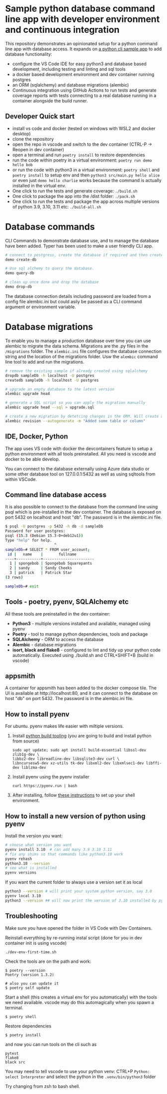 # Sample python database command line app with developer environment and continuous integration

This repository demonstrates an opinionated setup for a python command line app with database access. It expands on [a python cli sample app](https://github.com/alastairtree/python-cli-devenv-and-ci-sample) to add database functionality:

- configure the VS Code IDE for easy python3 and database based development, including testing and linting and sql tools
- a docker based development environment and dev container running postgres
- an ORM (sqlalchemy) and database migrations (alembic)
- Continuous integration using GitHub Actions to run tests and generate coverage reports with tests connecting to a real database running in a container alongside the build runner.

## Developer Quick start

- install vs code and docker (tested on windows with WSL2 and docker desktop)
- clone the repository
- open the repo in vscode and switch to the dev container (CTRL-P -> Reopen in dev container)
- open a terminal and run `poetry install` to restore dependencies
- run the code within poetry in a virtual environment: `poetry run demo hello bob`
- or run the code with python3 in a virtual environment: `poetry shell` and `poetry install` to setup env and then `python3 src/main.py hello alice` or even just `demo hello charlie` works because the command is actually installed in the virtual env.
- One click to run the tests and generate coverage: `./build.sh`
- One click to package the app into the /dist folder: `./pack.sh`
- One click to run the tests and package the app across multiple versions of python 3.9, 3.10, 3.11 etc: `./build-all.sh`

# Database commands

CLI Commands to demonstrate database use, and to manage the database have been added. Typer has been used to make a user friendly CLI app.

```bash
# connect to postgress, create the database if required and then create 2 tables based on the ORM.  Thhis comand shows how to use the ORM to create the database schema and populate some rows of data
demo create-db

# Use sql alchemy to query the database.
demo query-db

# clean up once done and drop the database
demo drop-db
```

The database connection details including password are loaded from a config file alembic.ini but could asily be passed as a CLI command argument or environment variable.

# Database migrations

To enable you to manage a production database over time you can use alembic to migrate the data schema. Migrations are the .py files in the `/migrations` folder. The `alembic.ini` file configures the database connection string and the location of the migrations folder. Usw the `alembic` command line tool to add and run the migrations.

```bash
# remove the existing sample if already created using sqlalchemy
dropdb sampleDb -h localhost -U postgres
createdb sampleDb -h localhost -U postgres

# upgrade an empty database to the latest version
alembic upgrade head

# generate a SQL script so you can apply the migration manually
alembic upgrade head --sql > upgrade.sql

# create a new migration by detetcing changes in the ORM. Will create a new file in the migrations folder
alembic revision --autogenerate -m "Added some table or column"
```

## IDE, Docker, Python

The app uses VS code with docker the devcontainers feature to setup a python environment with all tools preinstalled. All you need is vscode and docker to be able develop.

You can connect to the database externally using Azure data studio or some other database tool on 127.0.0.1:5432 as well as using sqltools from within VSCode.


## Command line database access

It is also possible to connect to the database from the command line using psql which is pre-installed in the dev container. The database is exposed on port 5432 on localhost and host "db". The password is in the alembic.ini file.

```bash
$ psql -U postgres -p 5432 -h db -d sampleDb
Password for user postgres:
psql (15.3 (Debian 15.3-0+deb12u1))
Type "help" for help.
                      ^
sampleDb=# SELECT * FROM user_account;
 id |   name    |       fullname
----+-----------+-----------------------
  1 | spongebob | Spongebob Squarepants
  2 | sandy     | Sandy Cheeks
  3 | patrick   | Patrick Star
(3 rows)

sampleDb=# exit
```

## Tools - poetry, pyenv, SQLAlchemy etc

All these tools are preinstalled in the dev container:

- **Python3** - multiple versions installed and available, managed using pyenv
- **Poetry** - tool to manage python dependencies, tools and package
- **SQLAlchemy** - ORM to access the database
- **Alembic** - database migrations
- **isort, black and flake8** - configured to lint and tidy up your python code automatically. Executed using ./build.sh and CTRL+SHIFT+B (build in vscode)


## appsmith

A container for appsmith has been added to the docker compose tile. The UI is available at http://localhost:80, and it can connect to the database on host "db" on port 5432. The password is in the alembic.ini file.

## How to install pyenv

For ubuntu. pyenv makes life easier with miltiple versions.

1. Install [python build tooling](https://github.com/pyenv/pyenv/wiki#suggested-build-environment) (you are going to build and install python from source)
    ```
    sudo apt update; sudo apt install build-essential libssl-dev zlib1g-dev \
    libbz2-dev libreadline-dev libsqlite3-dev curl \
    libncursesw5-dev xz-utils tk-dev libxml2-dev libxmlsec1-dev libffi-dev liblzma-dev
    ```
1. Install pyenv using the pyenv installer
    ```
    curl https://pyenv.run | bash
    ```
1. After installing, follow [these instructions](https://github.com/pyenv/pyenv#set-up-your-shell-environment-for-pyenv) to set up your shell environment.

## How to install a new version of python using pyenv

Install the version you want:
```bash
# choose what version you want
pyenv install 3.10  # can add many 3.9 3.10 3.11
# fix any shims so that commands like python3.10 work
pyenv rehash
python3.10 --version
# see what is installed
pyenv versions
```

If you want the current folder to always use a version set it as local

```bash
python3 --version # will print your system python version, say 3.8
pyenv local 3.10
python3 --version ## will now print the version of 3.10 installed by pyenv
```

## Troubleshooting

Make sure you have opened the folder in VS Code with Dev Containers.

Reinstall everything by re-running instal script (done for you in dev container init is using vscode)

```
./dev-env-first-time.sh
```

Check the tools are on the path and work:

```
$ poetry --version
Poetry (version 1.3.2)

# also you can update it
$ poetry self update
```

Start a shell (this creates a virtual env for you automatically) with the tools we need available. vscode may do this automagically when you spawn a terminal.

```
$ poetry shell
```

Restore dependencies

```
$ poetry install
```

and now you can run tools on the cli such as

```
pytest
flake8
black src
```

You may need to tell vscode to use your python venv: CTRL+P `Python: select Interpreter` and select the python in the `.venv/bin/python3` folder


Try changing from zsh to bash shell.
